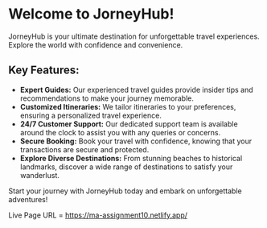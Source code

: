 # Welcome to JorneyHub!

JorneyHub is your ultimate destination for unforgettable travel experiences. Explore the world with confidence and convenience.

## Key Features:

- **Expert Guides:** Our experienced travel guides provide insider tips and recommendations to make your journey memorable.
- **Customized Itineraries:** We tailor itineraries to your preferences, ensuring a personalized travel experience.
- **24/7 Customer Support:** Our dedicated support team is available around the clock to assist you with any queries or concerns.
- **Secure Booking:** Book your travel with confidence, knowing that your transactions are secure and protected.
- **Explore Diverse Destinations:** From stunning beaches to historical landmarks, discover a wide range of destinations to satisfy your wanderlust.

Start your journey with JorneyHub today and embark on unforgettable adventures!

Live Page URL = https://ma-assignment10.netlify.app/